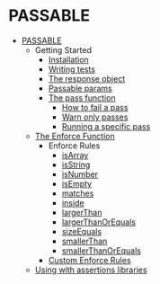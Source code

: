 PASSABLE
========

* [PASSABLE](../README.md)
    * Getting Started
        * [Installation](./getting_started/installation.md)
        * [Writing tests](./getting_started/writing_tests.md)
        * [The response object](./getting_started/response.md)
        * [Passable params](./getting_started/params.md)
        * [The pass function](./getting_started/pass/index.md)
            * [How to fail a pass](./getting_started/pass/how_to_fail.md)
            * [Warn only passes](./getting_started/pass/warn_only_passes.md)
            * [Running a specific pass](./getting_started/pass/specific.md)
    * [The Enforce Function](./enforce/README.md)
        * Enforce Rules
            * [isArray](./enforce/rules/lang/is_array/README.md)
            * [isString](./enforce/rules/lang/is_string/README.md)
            * [isNumber](./enforce/rules/lang/is_number/README.md)
            * [isEmpty](./enforce/rules/size/is_empty/README.md)
            * [matches](./enforce/rules/content/matches/README.md)
            * [inside](./enforce/rules/content/inside/README.md)
            * [largerThan](./enforce/rules/size/larger_than/README.md)
            * [largerThanOrEquals](./enforce/rules/size/larger_than_or_equals/README.md)
            * [sizeEquals](./enforce/rules/size/size_equals/README.md)
            * [smallerThan](./enforce/rules/size/smaller_than/README.md)
            * [smallerThanOrEquals](./enforce/rules/size/smaller_than_or_equals/README.md)
        * [Custom Enforce Rules](./enforce/rules/custom.md)
    * [Using with assertions libraries](./compatability/assertions.md)
